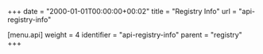 +++
date = "2000-01-01T00:00:00+00:02"
title = "Registry Info"
url = "api-registry-info"

[menu.api]
  weight = 4
  identifier = "api-registry-info"
  parent = "registry"
+++
